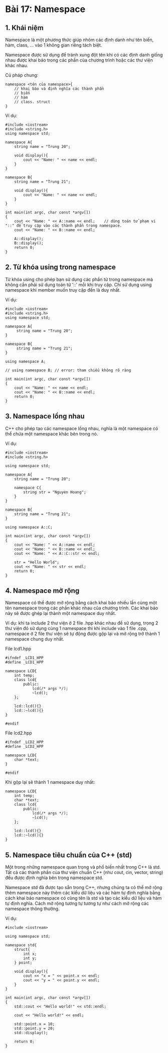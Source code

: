 # Bài 17: Namespace
## 1. Khái niệm
Namespace là một phương thức giúp nhóm các định danh như tên biến, hàm, class, ... vào 1 không gian riêng tách biệt.

Namespace được sử dụng để tránh xung đột tên khi có các định danh giống nhau được khai báo trong các phần của chương trình hoặc các thư viện khác nhau.

Cú pháp chung:
```
namespace <tên của namespace>{
    // khai báo và định nghĩa các thành phần
    // biến
    // hàm
    // class. struct
}
```

Ví dụ:
```
#include <iostream>
#include <string.h>
using namespace std;

namespace A{
    string name = "Trung 20";

    void display(){
        cout << "Name: " << name << endl;
    }
}

namespace B{
    string name = "Trung 21";

    void display(){
        cout << "Name: " << name << endl;
    }
}

int main(int argc, char const *argv[])
{
    cout << "Name: " << A::name << endl;    // dùng toán tử phạm vi "::" để truy cập vào các thành phần trong namespace.
    cout << "Name: " << B::name << endl;

    A::display();
    B::display();
    return 0;
}
```

## 2. Từ khóa using trong namespace
Từ khóa using cho phép bạn sử dụng các phần tử trong namespace mà không cần phải sử dụng toán tử '::' mỗi khi truy cập.
Chỉ sử dụng using namespace khi member muốn truy cập đến là duy nhất.

Ví dụ:
```
#include <iostream>
#include <string.h>
using namespace std;

namespace A{
     string name = "Trung 20";
}

namespace B{
     string name = "Trung 21";
}

using namespace A;

// using namespace B; // error: tham chiếu không rõ ràng

int main(int argc, char const *argv[])
{
    cout << "Name: " << name << endl;
    cout << "Name: " << B::name << endl;
    return 0;
}
```

## 3. Namespace lồng nhau
C++ cho phép tạo các namespace lồng nhau, nghĩa là một namespace có thể chứa một namespace khác bên trong nó.

Ví dụ:
```
#include <iostream>
#include <string.h>

using namespace std;

namespace A{
    string name = "Trung 20";

    namespace C{
        string str = "Nguyen Hoang";
    }
}

namespace B{
    string name = "Trung 21";
}

using namespace A::C;

int main(int argc, char const *argv[])
{
    cout << "Name: " << A::name << endl;
    cout << "Name: " << B::name << endl;
    cout << "Name: " << A::C::str << endl;

    str = "Hello World";
    cout << "Name: " << str << endl;
    return 0;
}
```

## 4. Namespace mở rộng
Namespace có thể được mở rộng bằng cách khai báo nhiều lần cùng một tên namespace trong các phần khác nhau của chương trình. Các khai báo này sẽ được ghép lại thành một namespace duy nhất.

Ví dụ: khi ta include 2 thư viện ở 2 file .hpp khác nhau để sử dụng, trong 2 thư viện đó sử dụng cùng 1 namespace thì khi include vào 1 file .cpp, namespace ở 2 file thư viện sẽ tự động được gộp lại và mở rộng trở thành 1 namespace chung duy nhất.

File lcd1.hpp
```
#ifndef _LCD1_HPP
#define _LCD1_HPP

namespace LCD{
    int temp;
    class lcd{
        public:
            lcd(/* args */);
            ~lcd();
    };

    lcd::lcd(){}
    lcd::~lcd(){}
}

#endif
```

File lcd2.hpp
```
#ifndef _LCD2_HPP
#define _LCD2_HPP

namespace LCD{
    char *text;
}

#endif
```

Khi gộp lại sẽ thành 1 namespace duy nhất:
```
namespace LCD{
    int temp;
    char *text;
    class lcd{
        public:
            lcd(/* args */);
            ~lcd();
    };

    lcd::lcd(){}
    lcd::~lcd(){}
}
```

## 5. Namespace tiêu chuẩn của C++ (std)
Một trong những namespace quan trọng và phổ biến nhất trong C++ là std. Tất cả các thành phần của thư viện chuẩn C++ (như cout, cin, vector, string) đều được định nghĩa bên trong namespace std.

Namespace std đã được tạo sẵn trong C++, nhưng chúng ta có thể mở rộng thêm namespace này thêm các kiểu dữ liệu và các hàm tự định nghĩa bằng cách khai báo namespace có cùng tên là std và tạo các kiểu dữ liệu và hàm tự định nghĩa. Cách mở rộng tương tự tương tự như cách mở rộng các namespace thông thường.

Ví dụ:
```
#include <iostream>

using namespace std;

namespace std{
    struct{
        int x;
        int y;
    } point;

    void display(){
        cout << "x = " << point.x << endl;
        cout << "y = " << point.y << endl;
    }
}

int main(int argc, char const *argv[])
{
    std::cout << "Hello world!" << std::endl;

    cout << "Hello world!" << endl;
   
    std::point.x = 10;
    std::point.y = 20;
    std::display();

    return 0;
}
```

